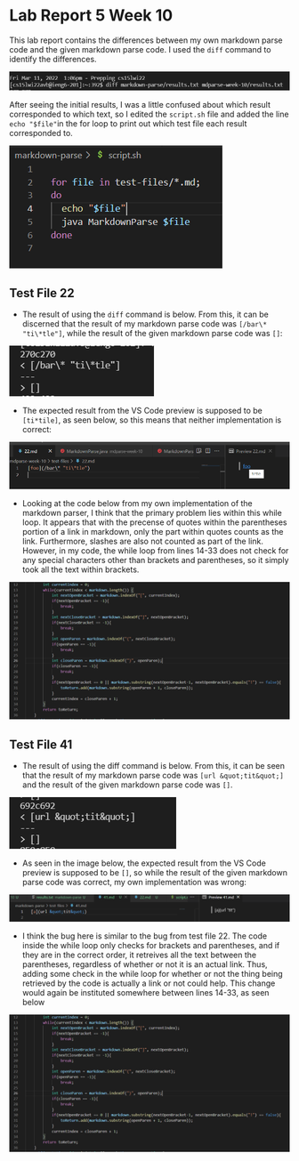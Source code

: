 # Lab Report 5 Week 10

This lab report contains the differences between my own markdown parse code and the given markdown parse code. I used the `diff` command to identify the differences. 

![diff command](week10-img2.png)

After seeing the initial results, I was a little confused about which result corresponded to which text, so I edited the `script.sh` file and added the line `echo "$file"`in the for loop to print out which test file each result corresponded to. 

![Changes to `script.sh`](week10-img1.png)

## Test File 22

* The result of using the `diff` command is below. From this, it can be discerned that the result of my markdown parse code was `[/bar\* "ti\*tle"]`, while the result of the given markdown parse code was `[]`:

![diff results test 22](week10-img3.PNG)

* The expected result from the VS Code preview is supposed to be `[ti*tile]`, as seen below, so this means that neither implementation is correct:

![expected results test 22](week10-image4.png)

* Looking at the code below from my own implementation of the markdown parser, I think that the primary problem lies within this while loop. It appears that with the precense of quotes within the parentheses portion of a link in markdown, only the part within quotes counts as the link. Furthermore, slashes are also not counted as part of the link. However, in my code, the while loop from lines 14-33 does not check for any special characters other than brackets and parentheses, so it simply took all the text within brackets.

![expected changes](week10-img5.PNG)

## Test File 41

* The result of using the diff command is below. From this, it can be seen that the result of my markdown parse code was `[url &quot;tit&quot;]` and the result of the given markdown parse code was `[]`.

![diff results test 41](week10-img6.PNG)

* As seen in the image below, the expected result from the VS Code preview is supposed to be `[]`, so while the result of the given markdown parse code was correct, my own implementation was wrong:

![expected results](week10-img7.PNG)

* I think the bug here is similar to the bug from test file 22. The code inside the while loop only checks for brackets and parentheses, and if they are in the correct order, it retreives all the text between the parentheses, regardless of whether or not it is an actual link. Thus, adding some check in the while loop for whether or not the thing being retrieved by the code is actually a link or not could help. This change would again be instituted somewhere between lines 14-33, as seen below

![expected changes](week10-img5.PNG)